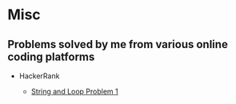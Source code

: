 # Misc
## Problems solved by me from various online coding platforms

* HackerRank

   - [String and Loop Problem 1](https://www.hackerrank.com/challenges/30-review-loop/problem)
